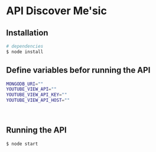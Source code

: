 # API Discover Me'sic

## Installation

```bash
# dependencies
$ node install
```


## Define variables befor running the API

```bash
MONGODB_URI=""
YOUTUBE_VIEW_API=""
YOUTUBE_VIEW_API_KEY=""
YOUTUBE_VIEW_API_HOST=""
```


<br/>

## Running the API

```bash
$ node start
```

<br/>
